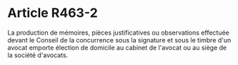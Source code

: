 # Article R463-2

<p>La production de mémoires, pièces justificatives ou observations effectuée devant le Conseil de la concurrence sous la signature et sous le timbre d'un avocat emporte élection de domicile au cabinet de l'avocat ou au siège de la société d'avocats.</p>